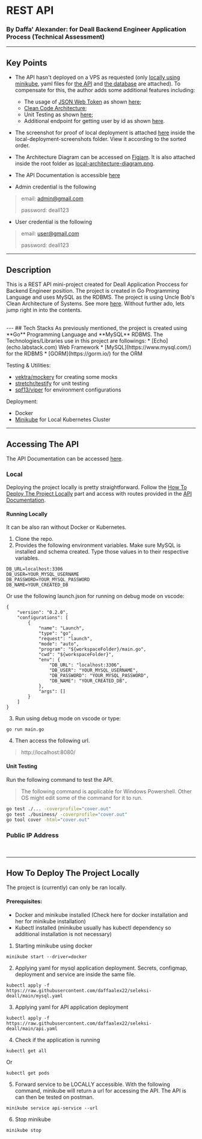 # REST API 
### By **Daffa' Alexander**: for Deall Backend Engineer Application Process (Technical Assessment)
---
## Key Points
 * The API hasn't deployed on a VPS as requested (only [locally using minikube](https://github.com/daffaalex22/seleksi-deall#how-to-deploy-the-project-locally), yaml files for [the API](https://github.com/daffaalex22/seleksi-deall/blob/main/api.yaml) and [the database](https://github.com/daffaalex22/seleksi-deall/blob/main/mysql.yaml) are attached). To compensate for this, the author adds some additional features including:
    - The usage of [JSON Web Token](https://jwt.io/) as shown [here](https://github.com/daffaalex22/seleksi-deall/blob/main/app/middlewares/auth.go);
    - [Clean Code Architecture](https://blog.cleancoder.com/uncle-bob/2012/08/13/the-clean-architecture.html);
    - Unit Testing as shown [here](https://github.com/daffaalex22/seleksi-deall/edit/main/README.md#unit-testing);
    - Additional endpoint for getting user by id as shown [here](https://github.com/daffaalex22/seleksi-deall/blob/main/app/routes/route.go#L35).

 * The screenshot for proof of local deployment is attached [here](https://github.com/daffaalex22/seleksi-deall/tree/main/local-deployment-screenshots) inside the local-deployment-screenshots folder. View it according to the sorted order.
 * The Architecture Diagram can be accessed on [Figjam](https://www.figma.com/file/AtXxHmWi7XDiYXvN7MscQb/Architecture-Diagram?node-id=0%3A1). It is also attached inside the root folder as [local-architecture-diagram.png](https://github.com/daffaalex22/seleksi-deall/blob/main/local-architecture-diagram.png).
 * The API Documentation is accessible [here](https://documenter.getpostman.com/view/17548510/UzJFudHb)
 * Admin credential is the following
 > email: admin@gmail.com
 > 
 > password: deall123

 * User credential is the following
 > email: user@gmail.com
 > 
 > password: deall123
---
## Description
This is a REST API mini-project created for Deall Application Proccess for Backend Engineer position. The project is created in Go Programming Language and uses MySQL as the RDBMS. The project is using Uncle Bob's Clean Architecture of Systems. See more [here](https://blog.cleancoder.com/uncle-bob/2012/08/13/the-clean-architecture.html). Without further ado, lets jump right in into the contents.

<br>
---
## Tech Stacks
As previously mentioned, the project is created using **Go**  Programming Language and **MySQL** RDBMS. The Technologies/Libraries use in this project are followings:
 * [Echo](echo.labstack.com) Web Framework
 * [MySQL](https://www.mysql.com/) for the RDBMS
 * [GORM](https://gorm.io/) for the ORM
 
Testing & Utilities:
 * [vektra/mockery](https://github.com/vektra/mockery) for creating some mocks
 * [stretchr/testify](https://github.com/stretchr/testify) for unit testing
 * [spf13/viper](https://github.com/spf13/viper) for environment configurations

Deployment:
 * Docker
 * [Minikube](https://minikube.sigs.k8s.io/docs/) for Local Kubernetes Cluster

---
## Accessing The API
The API Documentation can be accessed [here](https://documenter.getpostman.com/view/17548510/UzJFudHb).

### Local
Deploying the project locally is pretty straightforward. Follow the [How To Deploy The Project Locally](https://github.com/daffaalex22/seleksi-deall#how-to-deploy-the-project-locally) part and access with routes provided in the [API Documentation](https://documenter.getpostman.com/view/17548510/UzJFudHb). 

#### Running Locally
It can be also ran without Docker or Kubernetes. 
1. Clone the repo.
2. Provides the following environment variables. Make sure MySQL is installed and schema created. Type those values in to their respective variables.
```
DB_URL=localhost:3306
DB_USER=YOUR_MYSQL_USERNAME
DB_PASSWORD=YOUR_MYSQL_PASSWORD
DB_NAME=YOUR_CREATED_DB
```
Or use the following launch.json for running on debug mode on vscode:
```
{
    "version": "0.2.0",
    "configurations": [
        {
            "name": "Launch",
            "type": "go",
            "request": "launch",
            "mode": "auto",
            "program": "${workspaceFolder}/main.go",
            "cwd": "${workspaceFolder}",
            "env": {
                "DB_URL": "localhost:3306",
                "DB_USER": "YOUR_MYSQL_USERNAME",
                "DB_PASSWORD": "YOUR_MYSQL_PASSWORD",
                "DB_NAME": "YOUR_CREATED_DB",
            },
            "args": []
        }
    ]
}
```
3. Run using debug mode on vscode or type:
```
go run main.go
```
4. Then access the following url.
> http://localhost:8080/

#### Unit Testing
Run the following command to test the API. 
> The following command is applicable for Windows Powershell. Other OS might edit some of the command for it to run.
```bash
go test ./... -coverprofile="cover.out"
go test ./business/ -coverprofile="cover.out"
go tool cover -html="cover.out"
```


### Public IP Address

<br>

---
## How To Deploy The Project Locally
The project is (currently) can only be ran locally.

#### Prerequisites:
* Docker and minikube installed (Check here for docker installation and her for minikube installation)
* Kubectl installed (minikube usually has kubectl dependency so additional installation is not necessary)

1. Starting minikube using docker
```
minikube start --driver=docker
```

2. Applying yaml for mysql application deployment. Secrets, configmap, deployment and service are inside the same file.
```
kubectl apply -f https://raw.githubusercontent.com/daffaalex22/seleksi-deall/main/mysql.yaml
```

3. Applying yaml for API application deployment
```
kubectl apply -f https://raw.githubusercontent.com/daffaalex22/seleksi-deall/main/api.yaml
```

4. Check if the application is running
```
kubectl get all
```
Or
```
kubectl get pods
```

5. Forward service to be LOCALLY accessible. With the following command, minikube will return a url for accessing the API. The API is can then be tested on postman.
```
minikube service api-service --url
```

6. Stop minikube
```
minikube stop
```

